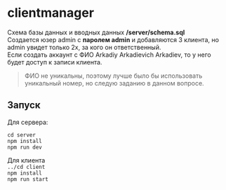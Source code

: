 # clientmanager

Схема базы данных и вводных данных **/server/schema.sql** <br>
Создается юзер admin с __паролем admin__ и добавляются 3 клиента, но admin увидет только 2х, за кого он ответственный. <br>
Если создать аккаунт с ФИО Arkadiy Arkadievich Arkadiev, то у него будет доступ к записи клиента.
>ФИО не уникальны, поэтому лучше было бы использовать уникальный номер, но следую заданию в данном вопросе.


## Запуск

Для сервера: <br>

`` cd server ``<br>
`` npm install ``<br>
`` npm run dev ``<br>

Для клиента <br>
``../cd client`` <br>
``npm install``  <br>
``npm run start`` <br>



